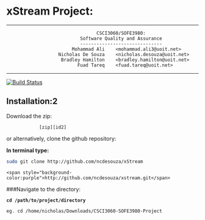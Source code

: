 <link rel="stylesheet" href="/path/to/styles/default.css">
<script src=src="//cdnjs.cloudflare.com/ajax/libs/highlight.js/8.4/highlight.min.js"></script>
<script>hljs.initHighlightingOnLoad();</script>

xStream Project: 
===============
---

                                     CSCI3060/SOFE3980: 
                               Software Quality and Assurance
                               ------------------------------
                            Mohammad Ali    <mohammad.ali3@uoit.net>
                       Nicholas De Souza    <nicholas.desouza@uoit.net>
                        Bradley Hamilton    <bradley.hamilton@uoit.net>
                              Fuad Tareq    <fuad.tareq@uoit.net>


---

[![Build Status](https://magnum.travis-ci.com/ncdesouza/xstream.svg?token=WZRVmSR43sduJMwFxmyr)](https://magnum.travis-ci.com/ncdesouza/xstream)

Installation:2
-------------
Download the zip:

                [zip][id2] 

or alternatively, clone the github repository:

__In terminal type:__

```bash
sudo git clone http://github.com/ncdesouza/xStream
```
    <span style="background-color:purple">http://github.com/ncdesouza/xstream.git</span>


[id1]: <https://magnum.travis-ci.com/ncdesouza/xstream.svg?token=WZRVmSR43sduJMwFxmyr>
    
[id2]: <https://github.com/100481185/CSCI3060-SOFE3980-Project/archive/master.zip> 
    "zip"
        
    
###Navigate to the directory:

__`cd /path/to/project/directory`__

```
eg. cd /home/nicholas/Downloads/CSCI3060-SOFE3980-Project
```


